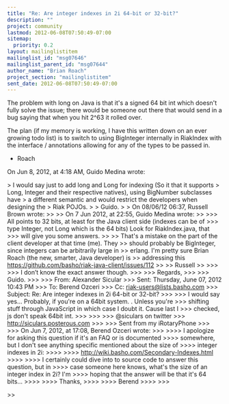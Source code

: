 ```yaml
---
title: "Re: Are integer indexes in 2i 64-bit or 32-bit?"
description: ""
project: community
lastmod: 2012-06-08T07:50:49-07:00
sitemap:
  priority: 0.2
layout: mailinglistitem
mailinglist_id: "msg07646"
mailinglist_parent_id: "msg07644"
author_name: "Brian Roach"
project_section: "mailinglistitem"
sent_date: 2012-06-08T07:50:49-07:00
---
```



The problem with long on Java is that it's a signed 64 bit int which doesn't 
fully solve the issue; there would be someone out there that would send in a 
bug saying that when you hit 2^63 it rolled over. 

The plan (if my memory is working, I have this written down on an ever growing 
todo list) is to switch to using BigInteger internally in RiakIndex with the 
interface / annotations allowing for any of the types to be passed in. 

- Roach

On Jun 8, 2012, at 4:18 AM, Guido Medina wrote:

&gt; I would say just to add long and Long for indexing (So it that it supports 
&gt; Long, Integer and their respective natives), using BigNumber subclasses have 
&gt; a different semantic and would restrict the developers when designing the 
&gt; Riak POJOs.
&gt; 
&gt; Guido.
&gt; 
&gt; On 08/06/12 06:37, Russell Brown wrote:
&gt;&gt; 
&gt;&gt; On 7 Jun 2012, at 22:55, Guido Medina wrote:
&gt;&gt; 
&gt;&gt;&gt; All points to 32 bits, at least for the Java client side (indexes can be of 
&gt;&gt;&gt; type Integer, not Long which is the 64 bits) Look for RiakIndex.java, that 
&gt;&gt;&gt; will give you some answers.
&gt;&gt; 
&gt;&gt; That's a mistake on the part of the client developer at that time (me). They 
&gt;&gt; should probably be BigInteger, since integers can be arbitrarily large in 
&gt;&gt; erlang. I'm pretty sure Brian Roach (the new, smarter, Java developer) is 
&gt;&gt; addressing this https://github.com/basho/riak-java-client/issues/112
&gt;&gt; 
&gt;&gt; Russell
&gt;&gt; 
&gt;&gt;&gt; 
&gt;&gt;&gt; I don’t know the exact answer though.
&gt;&gt;&gt; 
&gt;&gt;&gt; Regards,
&gt;&gt;&gt; 
&gt;&gt;&gt; Guido.
&gt;&gt;&gt; 
&gt;&gt;&gt; From: Alexander Sicular
&gt;&gt;&gt; Sent: Thursday, June 07, 2012 10:43 PM
&gt;&gt;&gt; To: Berend Ozceri
&gt;&gt;&gt; Cc: riak-users@lists.basho.com
&gt;&gt;&gt; Subject: Re: Are integer indexes in 2i 64-bit or 32-bit?
&gt;&gt;&gt; 
&gt;&gt;&gt; I would say yes... Probably, if you're on a 64bit system. . Unless you're 
&gt;&gt;&gt; shifting stuff through JavaScript in which case I doubt it. Cause last I 
&gt;&gt;&gt; checked, js don't speak 64bit int. 
&gt;&gt;&gt; 
&gt;&gt;&gt; 
&gt;&gt;&gt; @siculars on twitter
&gt;&gt;&gt; http://siculars.posterous.com
&gt;&gt;&gt; 
&gt;&gt;&gt; Sent from my iRotaryPhone
&gt;&gt;&gt; 
&gt;&gt;&gt; On Jun 7, 2012, at 17:08, Berend Ozceri  wrote:
&gt;&gt;&gt; 
&gt;&gt;&gt;&gt; I apologize for asking this question if it's an FAQ or is documented 
&gt;&gt;&gt;&gt; somewhere, but I don't see anything specific mentioned about the size of 
&gt;&gt;&gt;&gt; integer indexes in 2i:
&gt;&gt;&gt;&gt; 
&gt;&gt;&gt;&gt; http://wiki.basho.com/Secondary-Indexes.html
&gt;&gt;&gt;&gt; 
&gt;&gt;&gt;&gt; I certainly could dive into to source code to answer this question, but in 
&gt;&gt;&gt;&gt; case someone here knows, what's the size of an integer index in 2i? I'm 
&gt;&gt;&gt;&gt; hoping that the answer will be that it's 64 bits…
&gt;&gt;&gt;&gt; 
&gt;&gt;&gt;&gt; Thanks,
&gt;&gt;&gt;&gt; 
&gt;&gt;&gt;&gt; Berend
&gt;&gt;&gt;&gt; 
&gt;&gt;&gt; 


&gt;&gt; 
